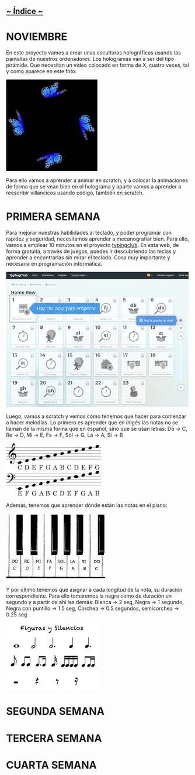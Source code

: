 ## [~ Índice ~](Indice.md)

# NOVIEMBRE
En este proyecto vamos a crear unas esculturas holográficas usando las pantallas de nuestros ordenadores. 
Los hologramas van a ser del tipo pirámide. Que necesitan un video colocado en forma de X, cuatro veces, tal y como aparece en este foto:

![holograma-ejemplo](imagenes/noviembre/holograma-ejemplo.jpg)

Para ello vamos a aprender a animar en scratch, y a colocar la animaciones de forma que se vean bien en el holograma y aparte vamos a aprender a reescribir villancicos usando código, también en scratch.


# PRIMERA SEMANA

Para mejorar nuestras habilidades al teclado, y poder programar con rapidez y seguridad, necesitamos aprender a mecanografiar bien. Para ello, vamos a emplear 10 minutos en el proyecto [typingclub](https://www.typingclub.com/).
En esta web, de forma gratuíta, a través de juegos, puedes ir descubriendo las teclas y aprender a encontrarlas sin mirar el teclado. Cosa muy importante y necesaria en programación informática.

![typingclub](imagenes/noviembre/typingclub.png)

Luego, vamos a scratch y vemos cómo tenemos que hacer para comenzar a hacer melodías. Lo primero es aprender que en inlgés las notas no se llaman de la misma forma que en español, sino que se usan letras: 
Do -> C, Re -> D, Mi -> E, Fa -> F, Sol -> G, La -> A, Si -> B

![notas-ingles](imagenes/noviembre/notas-ingles.jpg)

Además, tenemos que aprender dónde están las notas en el piano:

![notas-piano](imagenes/noviembre/notas-teclado.jpg)

Y por último tenemos que asignar a cada longitud de la nota, su duración correspondiente. Para ello tomaremos la negra como de duración un segundo y a partir de ahí las demás:
Blanca -> 2 seg, Negra -> 1 segundo, Negra con puntillo -> 1.5 seg, Corchea -> 0.5 segundos, semicorchea -> 0.25 seg

![notas-piano](imagenes/noviembre/figuras.png)

# SEGUNDA SEMANA


# TERCERA SEMANA


# CUARTA SEMANA